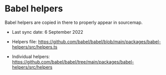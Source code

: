 # Babel helpers

Babel helpers are copied in there to properly appear in sourcemap.

- Last sync date: 6 September 2022

- Helpers file: https://github.com/babel/babel/blob/main/packages/babel-helpers/src/helpers.ts
- Individual helpers: https://github.com/babel/babel/tree/main/packages/babel-helpers/src/helpers
